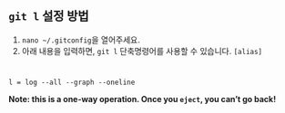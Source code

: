 ## `git l` 설정 방법

1) `nano ~/.gitconfig`을 열어주세요.
2) 아래 내용을 입력하면, `git l` 단축명령어를 사용할 수 있습니다.
`[alias]`   
#  
`l = log --all --graph --oneline`

**Note: this is a one-way operation. Once you `eject`, you can’t go back!**
